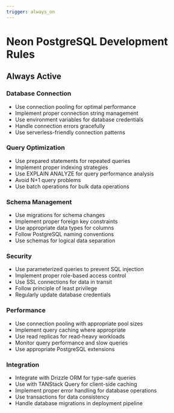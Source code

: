 ```yaml
---
trigger: always_on
---
```


# Neon PostgreSQL Development Rules

## Always Active

### Database Connection

- Use connection pooling for optimal performance
- Implement proper connection string management
- Use environment variables for database credentials
- Handle connection errors gracefully
- Use serverless-friendly connection patterns

### Query Optimization

- Use prepared statements for repeated queries
- Implement proper indexing strategies
- Use EXPLAIN ANALYZE for query performance analysis
- Avoid N+1 query problems
- Use batch operations for bulk data operations

### Schema Management

- Use migrations for schema changes
- Implement proper foreign key constraints
- Use appropriate data types for columns
- Follow PostgreSQL naming conventions
- Use schemas for logical data separation

### Security

- Use parameterized queries to prevent SQL injection
- Implement proper role-based access control
- Use SSL connections for data in transit
- Follow principle of least privilege
- Regularly update database credentials

### Performance

- Use connection pooling with appropriate pool sizes
- Implement query caching where appropriate
- Use read replicas for read-heavy workloads
- Monitor query performance and slow queries
- Use appropriate PostgreSQL extensions

### Integration

- Integrate with Drizzle ORM for type-safe queries
- Use with TANStack Query for client-side caching
- Implement proper error handling for database operations
- Use transactions for data consistency
- Handle database migrations in deployment pipeline
